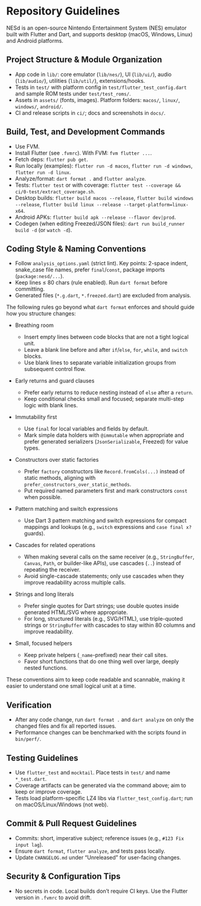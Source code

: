 # Repository Guidelines

NESd is an open-source Nintendo Entertainment System (NES) emulator built with Flutter and Dart, and supports desktop (macOS, Windows, Linux) and Android platforms. 

## Project Structure & Module Organization
- App code in `lib/`: core emulator (`lib/nes/`), UI (`lib/ui/`), audio (`lib/audio/`), utilities (`lib/util/`), extensions/hooks.
- Tests in `test/` with platform config in `test/flutter_test_config.dart` and sample ROM tests under `test/test_roms/`.
- Assets in `assets/` (fonts, images). Platform folders: `macos/`, `linux/`, `windows/`, `android/`.
- CI and release scripts in `ci/`; docs and screenshots in `docs/`.

## Build, Test, and Development Commands
- Use FVM.
- Install Flutter (see `.fvmrc`). With FVM: `fvm flutter ...`.
- Fetch deps: `flutter pub get`.
- Run locally (examples): `flutter run -d macos`, `flutter run -d windows`, `flutter run -d linux`.
- Analyze/format: `dart format .` and `flutter analyze`.
- Tests: `flutter test` or with coverage: `flutter test --coverage && ci/0-test/extract_coverage.sh`.
- Desktop builds: `flutter build macos --release`, `flutter build windows --release`, `flutter build linux --release --target-platform=linux-x64`.
- Android APKs: `flutter build apk --release --flavor dev|prod`.
- Codegen (when editing Freezed/JSON files): `dart run build_runner build -d` (or `watch -d`).

## Coding Style & Naming Conventions
- Follow `analysis_options.yaml` (strict lint). Key points: 2-space indent, snake_case file names, prefer `final`/`const`, package imports (`package:nesd/...`).
- Keep lines ≤ 80 chars (rule enabled). Run `dart format` before committing.
- Generated files (`*.g.dart`, `*.freezed.dart`) are excluded from analysis.

The following rules go beyond what `dart format` enforces and should guide how you structure changes:

- Breathing room
    - Insert empty lines between code blocks that are not a tight logical unit.
    - Leave a blank line before and after `if`/`else`, `for`, `while`, and `switch` blocks.
    - Use blank lines to separate variable initialization groups from subsequent control flow.

- Early returns and guard clauses
    - Prefer early returns to reduce nesting instead of `else` after a `return`.
    - Keep conditional checks small and focused; separate multi-step logic with blank lines.

- Immutability first
    - Use `final` for local variables and fields by default.
    - Mark simple data holders with `@immutable` when appropriate and prefer generated serializers (`JsonSerializable`, Freezed) for value types.

- Constructors over static factories
    - Prefer `factory` constructors like `Record.fromCols(...)` instead of static methods, aligning with `prefer_constructors_over_static_methods`.
    - Put required named parameters first and mark constructors `const` when possible.

- Pattern matching and switch expressions
    - Use Dart 3 pattern matching and switch expressions for compact mappings and lookups (e.g., `switch` expressions and `case final x?` guards).

- Cascades for related operations
    - When making several calls on the same receiver (e.g., `StringBuffer`, `Canvas`, `Path`, or builder-like APIs), use cascades (`..`) instead of repeating the receiver.
    - Avoid single-cascade statements; only use cascades when they improve readability across multiple calls.

- Strings and long literals
    - Prefer single quotes for Dart strings; use double quotes inside generated HTML/SVG where appropriate.
    - For long, structured literals (e.g., SVG/HTML), use triple-quoted strings or `StringBuffer` with cascades to stay within 80 columns and improve readability.

- Small, focused helpers
    - Keep private helpers (`_name`-prefixed) near their call sites.
    - Favor short functions that do one thing well over large, deeply nested functions.

These conventions aim to keep code readable and scannable, making it easier to understand one small logical unit at a time.

## Verification
- After any code change, run `dart format .` and `dart analyze` on only the changed files and fix all reported issues.
- Performance changes can be benchmarked with the scripts found in `bin/perf/`.

## Testing Guidelines
- Use `flutter_test` and `mocktail`. Place tests in `test/` and name `*_test.dart`.
- Coverage artifacts can be generated via the command above; aim to keep or improve coverage.
- Tests load platform-specific LZ4 libs via `flutter_test_config.dart`; run on macOS/Linux/Windows (not web).

## Commit & Pull Request Guidelines
- Commits: short, imperative subject; reference issues (e.g., `#123 Fix input lag`).
- Ensure `dart format`, `flutter analyze`, and tests pass locally.
- Update `CHANGELOG.md` under “Unreleased” for user-facing changes.

## Security & Configuration Tips
- No secrets in code. Local builds don’t require CI keys. Use the Flutter version in `.fvmrc` to avoid drift.
